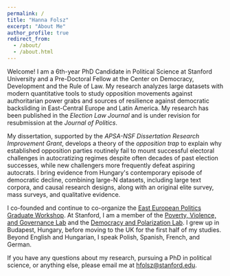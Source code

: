 ```yaml
---
permalink: /
title: "Hanna Folsz"
excerpt: "About Me"
author_profile: true
redirect_from: 
  - /about/
  - /about.html
---
```


Welcome! I am a 6th-year PhD Candidate in Political Science at Stanford University and a Pre-Doctoral Fellow at the Center on Democracy, Development and the Rule of Law. My research analyzes large datasets with modern quantitative tools to study opposition movements against authoritarian power grabs and sources of resilience against democratic backsliding in East-Central Europe and Latin America. My research has been published in the _Election Law Journal_ and is under revision for resubmission at the _Journal of Politics_.

My dissertation, supported by the _APSA-NSF Dissertation Research Improvement Grant_, develops a theory of the _opposition trap_ to explain why established opposition parties routinely fail to mount successful electoral challenges in autocratizing regimes despite often decades of past election successes, while new challengers more frequently defeat aspiring autocrats. I bring evidence from Hungary's contemporary episode of democratic decline, combining large-N datasets, including large text corpora, and causal research designs, along with an original elite survey, mass surveys, and qualitative evidence. 

I co-founded and continue to co-organize the [East European Politics Graduate Workshop](https://eepg-workshop.github.io). At Stanford, I am a member of the [Poverty, Violence, and Governance Lab](https://povgov.com) and the [Democracy and Polarization Lab](https://stanforddpl.org). I grew up in Budapest, Hungary, before moving to the UK for the first half of my studies. Beyond English and Hungarian, I speak Polish, Spanish, French, and German.

If you have any questions about my research, pursuing a PhD in political science, or anything else, please email me at [hfolsz@stanford.edu](mailto:hfolsz@stanford.edu). 



